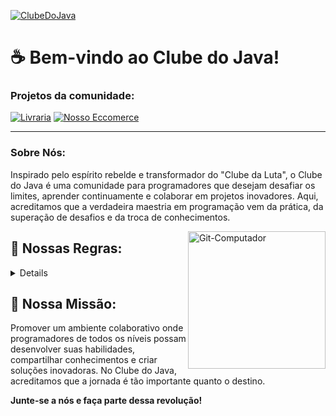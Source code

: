 [![ClubeDoJava](https://dcbadge.limes.pink/api/server/msjsG55MGn)](https://discord.gg/msjsG55MGn) 

# ☕ Bem-vindo ao Clube do Java! 

### Projetos da comunidade: 

[![Livraria](https://img.shields.io/badge/Tech-Library-darkred)](https://clubedojava.tech/)
[![Nosso Eccomerce](https://img.shields.io/badge/ClubedoJava-Eccomerce-darkblue)](https://clubedojava.com.br)

---
### Sobre Nós:

Inspirado pelo espírito rebelde e transformador do "Clube da Luta", o Clube do Java é uma comunidade para programadores que desejam desafiar os limites, aprender continuamente e colaborar em projetos inovadores. Aqui, acreditamos que a verdadeira maestria em programação vem da prática, da superação de desafios e da troca de conhecimentos.
<div>
  <img align="right" alt="Git-Computador" width="220" src="https://i.ibb.co/qYwCfzhV/cdjava.png"/>
  
</div>

## 📜 Nossas Regras:
<details>
1️⃣ **Primeira Regra do Clube do Java:** Fale sobre o Clube do Java. Compartilhe suas experiências, projetos e aprendizados.

2️⃣ **Segunda Regra do Clube do Java:** Fale sobre o Clube do Java. A comunidade cresce com a participação de todos.

3️⃣ **Terceira Regra do Clube do Java:** Se alguém desistir ou estiver sobrecarregado, ofereça suporte e encorajamento.

4️⃣ **Quarta Regra do Clube do Java:** Os desafios são oportunidades de aprendizado. Enfrente-os com coragem e criatividade.

5️⃣ **Quinta Regra do Clube do Java:** Colabore e contribua. O sucesso é alcançado através do esforço coletivo.

6️⃣ **Sexta Regra do Clube do Java:** Aprenda com os erros. Cada falha é uma lição valiosa.

7️⃣ **Sétima Regra do Clube do Java:** Adapte-se às mudanças. A tecnologia está em constante evolução.

8️⃣ **Oitava e Última Regra do Clube do Java:** Divirta-se e celebre cada conquista, grande ou pequena.

---
</details>


## 🎯 Nossa Missão:

Promover um ambiente colaborativo onde programadores de todos os níveis possam desenvolver suas habilidades, compartilhar conhecimentos e criar soluções inovadoras. No Clube do Java, acreditamos que a jornada é tão importante quanto o destino. 

**Junte-se a nós e faça parte dessa revolução!**
